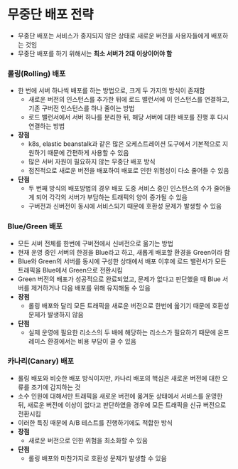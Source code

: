 # 무중단 배포 전략

* 무중단 배포는 서비스가 중지되지 않은 상태로 새로운 버전을 사용자들에게 배포하는 것임
* 무중단 배포를 하기 위해서는 **최소 서버가 2대 이상이어야 함**

### 롤링(Rolling) 배포
* 한 번에 서버 하나씩 배포를 하는 방법으로, 크게 두 가지의 방식이 존재함
	* 새로운 버전의 인스턴스를 추가한 뒤에 로드 밸런서에 이 인스턴스를 연결하고, 기존 구버전 인스턴스를 하나 줄이는 방법
	* 로드 밸런서에서 서버 하나를 분리한 뒤, 해당 서버에 대한 배포를 진행 후 다시 연결하는 방법
* **장점**
	* k8s, elastic beanstalk과 같은 많은 오케스트레이션 도구에서 기본적으로 지원하기 때문에 간편하게 사용할 수 있음
	* 많은 서버 자원이 필요하지 않는 무중단 배포 방식
	* 점진적으로 새로운 버전을 배포하여 배포로 인한 위험성이 다소 줄어들 수 있음
* **단점**
	* 두 번째 방식의 배포방법의 경우 배포 도중 서비스 중인 인스턴스의 수가 줄어들게 되어 각각의 서버가 부담하는 트래픽의 양이 증가될 수 있음
	* 구버전과 신버전이 동시에 서비스되기 때문에 호환성 문제가 발생할 수 있음

### Blue/Green 배포
* 모든 서버 전체를 한번에 구버전에서 신버전으로 옮기는 방법
* 현재 운영 중인 서버의 한경을 Blue라고 하고, 새롭게 배포할 환경을 Green이라 함
* Blue와 Green의 서버를 동시에 구성한 상태에서 배포 이후에 로드 밸런서가 모든 트래픽을 Blue에서 Green으로 전환시킴
* Green 버전의 배포가 성공적으로 완료되었고, 문제가 없다고 판단했을 때 Blue 서버를 제거하거나 다음 배포를 위해 유지해둘 수 있음
* **장점**
	* 롤링 배포와 달리 모든 트래픽을 새로운 버전으로 한번에 옮기기 때문에 호환성 문제가 발생하지 않음
* **단점**
	* 실제 운영에 필요한 리소스의 두 배에 해당하는 리소스가 필요하기 때문에 온프레미스 환경에서는 비용 부담이 클 수 있음

### 카나리(Canary) 배포
* 롤링 배포와 비슷한 배포 방식이지만, 카나리 배포의 핵심은 새로운 버전에 대한 오류를 조기에 감지하는 것
* 소수 인원에 대해서만 트래픽을 새로운 버전에 옮겨둔 상태에서 서비스를 운영한 뒤, 새로운 버전에 이상이 없다고 판단하였을 경우에 모든 트래픽을 신규 버전으로 전환시킴
* 이러한 특징 때문에 A/B 테스트를 진행하기에도 적합한 방식
* **장점**
	* 새로운 버전으로 인한 위험을 최소화할 수 있음
* **단점**
	* 롤링 배포와 마찬가지로 호환성 문제가 발생할 수 있음